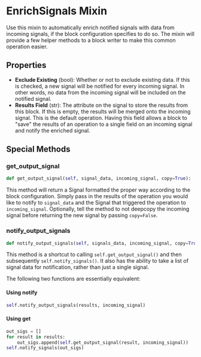 # EnrichSignals Mixin

Use this mixin to automatically enrich notified signals with data from incoming signals, if the block configuration specifies to do so. The mixin will provide a few helper methods to a block writer to make this common operation easier.

## Properties

- **Exclude Existing** (bool): Whether or not to exclude existing data. If this is checked, a new signal will be notified for every incoming signal. In other words, no data from the incoming signal will be included on the notified signal.
- **Results Field** (str): The attribute on the signal to store the results from this block. If this is empty, the results will be merged onto the incoming signal. This is the default operation. Having this field allows a block to "save" the results of an operation to a single field on an incoming signal and notify the enriched signal.
    

## Special Methods

### get_output_signal

```python
def get_output_signal(self, signal_data, incoming_signal, copy=True):
```

This method will return a Signal formatted the proper way according to the block configuration. Simply pass in the results of the operation you would like to notify to `signal_data` and the Signal that triggered the operation to `incoming_signal`. Optionally, tell the method to not deepcopy the incoming signal before returning the new signal by passing `copy=False`. 

### notify_output_signals

```python
def notify_output_signals(self, signals_data, incoming_signal, copy=True):
```

This method is a shortcut to calling `self.get_output_signal()` and then subsequently `self.notify_signals()`. It also has the ability to take a list of signal data for notification, rather than just a single signal.

The following two functions are essentially equivalent:

#### Using notify

```python
self.notify_output_signals(results, incoming_signal)
```

#### Using get

```python
out_sigs = []
for result in results:
    out_sigs.append(self.get_output_signal(result, incoming_signal))
self.notify_signals(out_sigs)
```
